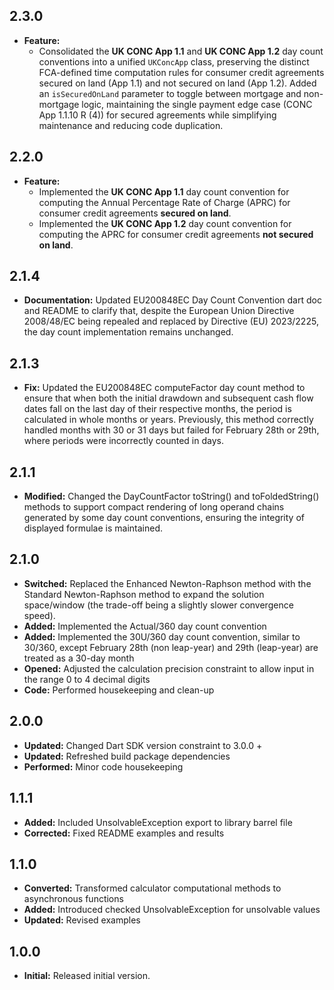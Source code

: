 ## 2.3.0
- **Feature:**
  - Consolidated the **UK CONC App 1.1** and **UK CONC App 1.2** day count conventions into a unified `UKConcApp` class, preserving the distinct FCA-defined time computation rules for consumer credit agreements secured on land (App 1.1) and not secured on land (App 1.2). Added an `isSecuredOnLand` parameter to toggle between mortgage and non-mortgage logic, maintaining the single payment edge case (CONC App 1.1.10 R (4)) for secured agreements while simplifying maintenance and reducing code duplication.

## 2.2.0
- **Feature:** 
  - Implemented the **UK CONC App 1.1** day count convention for computing the Annual Percentage Rate of Charge (APRC) for consumer credit agreements **secured on land**.
  - Implemented the **UK CONC App 1.2** day count convention for computing the APRC for consumer credit agreements **not secured on land**.

## 2.1.4
- **Documentation:** Updated EU200848EC Day Count Convention dart doc and README to clarify that, despite the European Union Directive 2008/48/EC being repealed and replaced by Directive (EU) 2023/2225, the day count implementation remains unchanged.

## 2.1.3
- **Fix:** Updated the EU200848EC computeFactor day count method to ensure that when both the initial drawdown and subsequent cash flow dates fall on the last day of their respective months, the period is calculated in whole months or years. Previously, this method correctly handled months with 30 or 31 days but failed for February 28th or 29th, where periods were incorrectly counted in days.

## 2.1.1
- **Modified:** Changed the DayCountFactor toString() and toFoldedString() methods to support compact rendering of long operand chains generated by some day count conventions, ensuring the integrity of displayed formulae is maintained.

## 2.1.0
- **Switched:** Replaced the Enhanced Newton-Raphson method with the Standard Newton-Raphson method to expand the solution space/window (the trade-off being a slightly slower convergence speed).
- **Added:** Implemented the Actual/360 day count convention
- **Added:** Implemented the 30U/360 day count convention, similar to 30/360, except February 28th (non leap-year) and 29th (leap-year) are treated as a 30-day month
- **Opened:** Adjusted the calculation precision constraint to allow input in the range 0 to 4 decimal digits
- **Code:** Performed housekeeping and clean-up

## 2.0.0
- **Updated:** Changed Dart SDK version constraint to 3.0.0 +
- **Updated:** Refreshed build package dependencies
- **Performed:** Minor code housekeeping

## 1.1.1
- **Added:** Included UnsolvableException export to library barrel file
- **Corrected:** Fixed README examples and results

## 1.1.0
- **Converted:** Transformed calculator computational methods to asynchronous functions
- **Added:** Introduced checked UnsolvableException for unsolvable values
- **Updated:** Revised examples

## 1.0.0
- **Initial:** Released initial version.